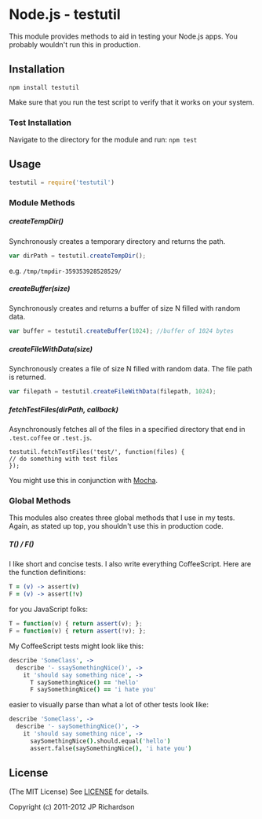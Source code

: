 Node.js - testutil
=================

This module provides methods to aid in testing your Node.js apps. You probably wouldn't run this in production.


Installation
------------

    npm install testutil

Make sure that you run the test script to verify that it works on your system.




### Test Installation

Navigate to the directory for the module and run: `npm test`

## Usage

```javascript
testutil = require('testutil')
```

### Module Methods

##### createTempDir()

Synchronously creates a temporary directory and returns the path.

```javascript
var dirPath = testutil.createTempDir();
```

e.g. `/tmp/tmpdir-359353928528529/`



##### createBuffer(size)

Synchronously creates and returns a buffer of size N filled with random data.

```javascript
var buffer = testutil.createBuffer(1024); //buffer of 1024 bytes
```


##### createFileWithData(size)

Synchronously creates a file of size N filled with random data. The file path is returned.

```javascript
var filepath = testutil.createFileWithData(filepath, 1024); 
```


##### fetchTestFiles(dirPath, callback)

Asynchronously fetches all of the files in a specified directory that end in `.test.coffee` or `.test.js`.

```javscript
testutil.fetchTestFiles('test/', function(files) {
// do something with test files
});
```

You might use this in conjunction with [Mocha](mocha).



### Global Methods

This modules also creates three global methods that I use in my tests. Again, as stated up top, you shouldn't use this in production code.

##### T() / F()

I like short and concise tests. I also write everything CoffeeScript. Here are the function definitions:

```coffeescript
T = (v) -> assert(v)
F = (v) -> assert(!v)
```

for you JavaScript folks:

```javascript
T = function(v) { return assert(v); };
F = function(v) { return assert(!v); };
```

My CoffeeScript tests might look like this:

```coffeescript
describe 'SomeClass', ->
  describe '- ssaySomethingNice()', ->
    it 'should say something nice', ->
      T saySomethingNice() == 'hello'
      F saySomethingNice() == 'i hate you'
```

easier to visually parse than what a lot of other tests look like:

```coffeescript
describe 'SomeClass', ->
  describe '- saySomethingNice()', ->
    it 'should say something nice', ->
      saySomethingNice().should.equal('hello')
      assert.false(saySomethingNice(), 'i hate you')
```



## License

(The MIT License) See [LICENSE](https://github.com/jprichardson/node-testutil/blob/master/LICENSE) for details.

Copyright (c) 2011-2012 JP Richardson

[mocha]: http://visionmedia.github.com/mocha/


